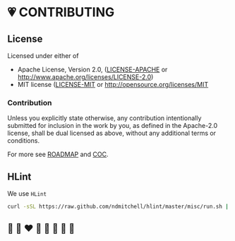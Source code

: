 # 💗 CONTRIBUTING

## License

Licensed under either of

* Apache License, Version 2.0, ([LICENSE-APACHE](../license/LICENSE-APACHE) or http://www.apache.org/licenses/LICENSE-2.0)
* MIT license ([LICENSE-MIT](../license/LICENSE-MIT) or http://opensource.org/licenses/MIT

### Contribution

Unless you explicitly state otherwise, any contribution intentionally submitted
for inclusion in the work by you, as defined in the Apache-2.0 license, shall be dual licensed as above, without any
additional terms or conditions.

For more see [ROADMAP](ROADMAP.md) and [COC](CODE_OF_CONDUCT.md).

## HLint

We use `HLint`
```bash
curl -sSL https://raw.github.com/ndmitchell/hlint/master/misc/run.sh | sh -s .
```

## 🦄 🌈 ❤️ 💛 💚 💙 🤍 🖤
